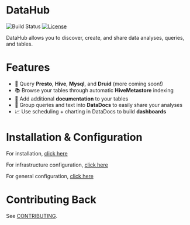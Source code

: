 <!--
Copyright 2019 Pinterest, Inc

Licensed under the Apache License, Version 2.0 (the "License");
you may not use this file except in compliance with the License.
You may obtain a copy of the License at

    http://www.apache.org/licenses/LICENSE-2.0

Unless required by applicable law or agreed to in writing, software
distributed under the License is distributed on an "AS IS" BASIS,
WITHOUT WARRANTIES OR CONDITIONS OF ANY KIND, either express or implied.
See the License for the specific language governing permissions and
limitations under the License.
-->

# DataHub

![Build Status](https://github.com/pinterest/datahub/workflows/Tests/badge.svg)
[![License](http://img.shields.io/:license-Apache%202-blue.svg)](http://www.apache.org/licenses/LICENSE-2.0.txt)

DataHub allows you to discover, create, and share data analyses, queries, and tables.

# Features

-   🚀 Query **Presto**, **Hive**, **Mysql**, and **Druid** (more coming soon!)
-   📚 Browse your tables through automatic **HiveMetastore** indexing
-   📝 Add additional **documentation** to your tables
-   📄 Group queries and text into **DataDocs** to easily share your analyses
-   📈 Use scheduling + charting in DataDocs to build **dashboards**

# Installation & Configuration

For installation, [click here](docs/admin_guide/setup_guide.md)

For infrastructure configuration, [click here](docs/admin_guide/infra_config.md)

For general configuration, [click here](docs/admin_guide/general_config.md)

# Contributing Back

See [CONTRIBUTING](CONTRIBUTING.md).
